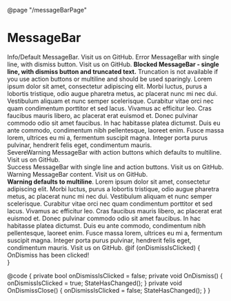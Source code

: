﻿@page "/messageBarPage"

<BFUStack>
    <BFUStackItem Align=Alignment.Start>
        <h1>MessageBar</h1>
    </BFUStackItem>
    <BFUStack>
        <BFUStack Tokens=@(new BFUStackTokens { ChildrenGap = new[] { 20.0 }, MaxWidth=650.0, Padding=8.0 })>
            <BFUStackItem>
                <BFUMessageBar>
                    Info/Default MessageBar.
                    <BFULink Href="https://github.com/BlazorFluentUI/BlazorFluentUI" Target="_blank">
                    Visit us on GitHub.
                    </BFULink>
                </BFUMessageBar>
            </BFUStackItem>
            <BFUStackItem>
                <BFUMessageBar MessageBarType="MessageBarType.Error" IsMultiline="false" OnDismiss="OnDismiss">
                    Error MessageBar with single line, with dismiss button.
                    <BFULink Href="https://github.com/BlazorFluentUI/BlazorFluentUI" Target="_blank">
                    Visit us on GitHub.
                    </BFULink>
                </BFUMessageBar>
            </BFUStackItem>
            <BFUStackItem>
                <BFUMessageBar MessageBarType=MessageBarType.Blocked
                            IsMultiline=false
                            OnDismiss="OnDismiss"
                            DismissButtonAriaLabel="Close"
                            Truncated=true
                            OverflowButtonAriaLabel="See more">
                    <b>Blocked MessageBar - single line, with dismiss button and truncated text.</b> Truncation is not available if you use action buttons
                    or multiline and should be used sparingly. Lorem ipsum dolor sit amet, consectetur adipiscing elit. Morbi luctus, purus a lobortis
                    tristique, odio augue pharetra metus, ac placerat nunc mi nec dui. Vestibulum aliquam et nunc semper scelerisque. Curabitur vitae orci
                    nec quam condimentum porttitor et sed lacus. Vivamus ac efficitur leo. Cras faucibus mauris libero, ac placerat erat euismod et. Donec
                    pulvinar commodo odio sit amet faucibus. In hac habitasse platea dictumst. Duis eu ante commodo, condimentum nibh pellentesque, laoreet
                    enim. Fusce massa lorem, ultrices eu mi a, fermentum suscipit magna. Integer porta purus pulvinar, hendrerit felis eget, condimentum
                    mauris.
                </BFUMessageBar>
            </BFUStackItem>
            <BFUStackItem>
                <BFUMessageBar MessageBarType=MessageBarType.SevereWarning>
                    <Actions>
                        <div>
                            <BFUMessageBarButton Text="Yes" />
                            <BFUMessageBarButton Text="No" />
                        </div>
                    </Actions>
                    <ChildContent>
                        SevereWarning MessageBar with action buttons which defaults to multiline.
                        <BFULink Href="https://github.com/BlazorFluentUI/BlazorFluentUI" Target="_blank">
                        Visit us on GitHub.
                        </BFULink>
                    </ChildContent>
                </BFUMessageBar>
            </BFUStackItem>
            <BFUStackItem>
                <BFUMessageBar MessageBarType=MessageBarType.Success
                            IsMultiline=false>
                    <Actions>
                        <div>
                            <BFUMessageBarButton Text="Yes" />
                            <BFUMessageBarButton Text="No" />
                        </div>
                    </Actions>
                    <ChildContent>
                        Success MessageBar with single line and action buttons.
                        <BFULink Href="https://github.com/BlazorFluentUI/BlazorFluentUI" Target="_blank">
                        Visit us on GitHub.
                        </BFULink>
                    </ChildContent>
                </BFUMessageBar>
            </BFUStackItem>
            <BFUStackItem>
                <BFUMessageBar MessageBarType=MessageBarType.Warning
                            IsMultiline=false
                            OnDismiss=@OnDismiss
                            DismissButtonAriaLabel="Close">
                    <Actions>
                        <div><BFUMessageBarButton Text="Action" /></div>
                    </Actions>
                    <ChildContent>
                        Warning MessageBar content.
                        <BFULink Href="https://github.com/BlazorFluentUI/BlazorFluentUI" Target="_blank">
                        Visit us on GitHub.
                        </BFULink>
                    </ChildContent>
                </BFUMessageBar>
            </BFUStackItem>
            <BFUStackItem>
                <BFUMessageBar OnDismiss=@OnDismiss
                            DismissButtonAriaLabel="Close"
                            MessageBarType=MessageBarType.Warning>
                    <Actions>
                        <div>
                            <BFUMessageBarButton Text="Yes" />
                            <BFUMessageBarButton Text="No" />
                        </div>
                    </Actions>
                    <ChildContent>
                        <b>Warning defaults to multiline</b>. Lorem ipsum dolor sit amet, consectetur adipiscing elit. Morbi luctus, purus a lobortis tristique,
                        odio augue pharetra metus, ac placerat nunc mi nec dui. Vestibulum aliquam et nunc semper scelerisque. Curabitur vitae orci nec quam
                        condimentum porttitor et sed lacus. Vivamus ac efficitur leo. Cras faucibus mauris libero, ac placerat erat euismod et. Donec pulvinar
                        commodo odio sit amet faucibus. In hac habitasse platea dictumst. Duis eu ante commodo, condimentum nibh pellentesque, laoreet enim.
                        Fusce massa lorem, ultrices eu mi a, fermentum suscipit magna. Integer porta purus pulvinar, hendrerit felis eget, condimentum mauris.
                        <BFULink Href="https://github.com/BlazorFluentUI/BlazorFluentUI" Target="_blank">
                        Visit us on GitHub.
                        </BFULink>
                    </ChildContent>
                </BFUMessageBar>
            </BFUStackItem>
            @if (onDismissIsClicked)
            {
            <BFUStackItem>
                <BFUMessageBar OnDismiss=@OnDismissClose
                            DismissButtonAriaLabel="Close">
                    <ChildContent>
                        OnDismiss has been clicked!
                    </ChildContent>
                    <Actions>
                        <div>
                            <BFUMessageBarButton OnClick=@OnDismissClose Text="Close" />
                        </div>
                    </Actions>
                </BFUMessageBar>
            </BFUStackItem>
            }
        </BFUStack>
    </BFUStack>
</BFUStack>

@code
{
    private bool onDismissIsClicked = false;
    private void OnDismiss()
    {
        onDismissIsClicked = true;
        StateHasChanged();
    }
    private void OnDismissClose()
    {
        onDismissIsClicked = false;
        StateHasChanged();
    }
}
